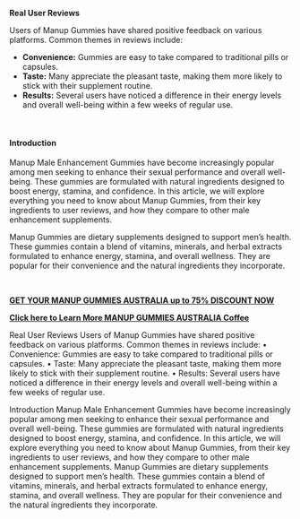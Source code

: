 <p><strong>Real User Reviews</strong></p>
<p>Users of Manup Gummies have shared positive feedback on various platforms. Common themes in reviews include:</p>
<ul>
<li><strong>Convenience:</strong> Gummies are easy to take compared to traditional pills or capsules.</li>
<li><strong>Taste:</strong> Many appreciate the pleasant taste, making them more likely to stick with their supplement routine.</li>
<li><strong>Results:</strong> Several users have noticed a difference in their energy levels and overall well-being within a few weeks of regular use.</li>
</ul>
<p>&nbsp;</p>
<h4><strong>Introduction</strong></h4>
<p>Manup Male Enhancement Gummies have become increasingly popular among men seeking to enhance their sexual performance and overall well-being. These gummies are formulated with natural ingredients designed to boost energy, stamina, and confidence. In this article, we will explore everything you need to know about Manup Gummies, from their key ingredients to user reviews, and how they compare to other male enhancement supplements.</p>
<p>Manup Gummies are dietary supplements designed to support men&rsquo;s health. These gummies contain a blend of vitamins, minerals, and herbal extracts formulated to enhance energy, stamina, and overall wellness. They are popular for their convenience and the natural ingredients they incorporate.</p>
<p><strong>&nbsp;</strong></p>
<p><a href="https://bit.ly/4fZ8Lpc"><strong>GET YOUR MANUP GUMMIES AUSTRALIA up to 75% DISCOUNT NOW</strong></a></p>
<p><a href="https://bit.ly/4fZ8Lpc"><strong>Click here to Learn More MANUP GUMMIES AUSTRALIA Coffee</strong></a></p>


Real User Reviews
Users of Manup Gummies have shared positive feedback on various platforms. Common themes in reviews include:
•	Convenience: Gummies are easy to take compared to traditional pills or capsules.
•	Taste: Many appreciate the pleasant taste, making them more likely to stick with their supplement routine.
•	Results: Several users have noticed a difference in their energy levels and overall well-being within a few weeks of regular use.

Introduction
Manup Male Enhancement Gummies have become increasingly popular among men seeking to enhance their sexual performance and overall well-being. These gummies are formulated with natural ingredients designed to boost energy, stamina, and confidence. In this article, we will explore everything you need to know about Manup Gummies, from their key ingredients to user reviews, and how they compare to other male enhancement supplements.
Manup Gummies are dietary supplements designed to support men’s health. These gummies contain a blend of vitamins, minerals, and herbal extracts formulated to enhance energy, stamina, and overall wellness. They are popular for their convenience and the natural ingredients they incorporate.
